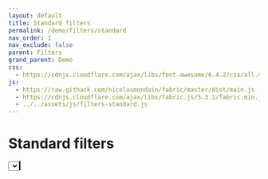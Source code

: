 ```yaml
---
layout: default
title: Standard filters
permalink: /demo/filters/standard
nav_order: 1
nav_exclude: false
parent: Filters
grand_parent: Demo
css:
  - https://cdnjs.cloudflare.com/ajax/libs/font-awesome/6.4.2/css/all.min.css
js:
  - https://raw.githack.com/nicolasmondain/fabric/master/dist/main.js
  - https://cdnjs.cloudflare.com/ajax/libs/fabric.js/5.3.1/fabric.min.js
  - ../../assets/js/filters-standard.js
---
```


<h1>Standard filters</h1>
<select></select>
<canvas width="500px;" height="1000px;" style="border:solid 1px black;">
